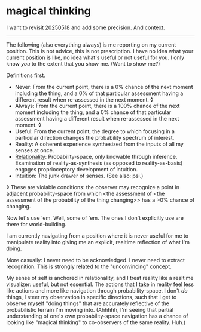 # magical thinking

I want to revisit [20250518](../18/) and add some precision. And context.

***

The following (also everything always) is me reporting on my current position. This is not advice, this is not prescription. I have no idea what your current position is like, no idea what's useful or not useful for you. I only know _you_ to the extent that you show me. (Want to show me?)

Definitions first.

* Never: From the current point, there is a 0% chance of the next moment including the thing, and a 0% of that particular assessment having a different result when re-assessed in the next moment. ◊
* Always: From the current point, there is a 100% chance of the next moment including the thing, and a 0% chance of that particular assessment having a different result when re-assessed in the next moment. ◊
* Useful: From the current point, the degree to which focusing in a particular direction changes the probability spectrum of interest.
* Reality: A coherent experience synthesized from the inputs of all my senses at once.
* [Relationality](../../04/29/relationality.md): Probability-space, only knowable through inference. Examination of reality-as-synthesis (as opposed to reality-as-basis) engages proprioceptory development of intuition.
* Intuition: The junk drawer of senses. (See also: psi.)

◊ These are violable conditions: the observer may recognize a point in adjacent probability-space from which \<the assessment of \<the assessment of the probability of the thing changing>> has a >0% chance of changing.

Now let's use 'em. Well, some of 'em. The ones I don't explicitly use are there for world-building.

I am currently navigating from a position where it is never useful for me to manipulate reality into giving me an explicit, realtime reflection of what I'm doing.

More casually: I never need to be acknowledged. I never need to extract recognition. This is strongly related to the "unconvincing" concept.

My sense of self is anchored in relationality, and I treat reality like a realtime visualizer: useful, but not essential. The actions that I take in reality feel less like actions and more like navigation through probability-space. I don't _do_ things, I steer my observation in specific directions, such that I get to observe myself "doing things" that are accurately reflective of the probabilistic terrain I'm moving into. (Ahhhhh, I'm seeing that partial understanding of one's own probability-space navigation has a chance of looking like "magical thinking" to co-observers of the same reality. Huh.)
